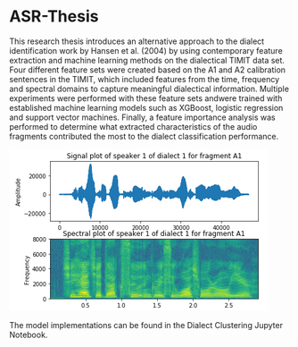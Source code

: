 # ASR-Thesis

This  research  thesis  introduces  an  alternative  approach to the dialect identification work by Hansen et al. (2004) by using contemporary feature extraction and machine learning methods on the dialectical TIMIT data set. Four different feature sets were created based on the A1 and A2 calibration sentences in the TIMIT, which included features from the time, frequency and spectral  domains  to  capture  meaningful  dialectical  information. Multiple experiments were performed with these feature sets andwere  trained  with  established  machine  learning  models  such  as XGBoost,  logistic  regression  and  support  vector  machines.  Finally, a feature importance analysis was performed to determine what extracted characteristics of the audio fragments contributed the  most  to  the  dialect  classification  performance.

![alt text](https://github.com/Thelukepet/ASR-Thesis/blob/master/Spectrogramplot.PNG)

The model implementations can be found in the Dialect Clustering Jupyter Notebook.

